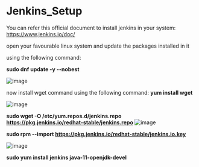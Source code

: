 # Jenkins_Setup

You can refer this official document to install jenkins in your system: https://www.jenkins.io/doc/

open your favourable linux system and update the packages installed in it

using the following command:

**sudo dnf update -y --nobest**

![image](https://user-images.githubusercontent.com/64470404/117784692-720da200-b261-11eb-9b7c-777874a59ed1.png)

now install wget command using the following command:
**yum install wget**

![image](https://user-images.githubusercontent.com/64470404/117784892-a5503100-b261-11eb-9b8f-3dfadef0ea79.png)

**sudo wget -O /etc/yum.repos.d/jenkins.repo https://pkg.jenkins.io/redhat-stable/jenkins.repo**
![image](https://user-images.githubusercontent.com/64470404/117786268-f1e83c00-b262-11eb-99b8-0fb205b18014.png)

**sudo rpm --import https://pkg.jenkins.io/redhat-stable/jenkins.io.key**

![image](https://user-images.githubusercontent.com/64470404/117786403-15ab8200-b263-11eb-90fc-e57a57c34bcb.png)

**sudo yum install jenkins java-11-openjdk-devel**
